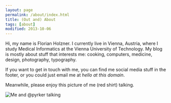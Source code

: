 ```yaml
---
layout: page
permalink: /about/index.html
title: (Out and) About
tags: [about]
modified: 2013-10-06
---
```


Hi, my name is Florian Holzner. I currently live in Vienna, Austria, where I study Medical Informatics at the Vienna University of Technology. My blog is mostly about stuff that interests me: cooking, computers, medicine, design, photography, typography.

If you want to get in touch with me, you can find me social media stuff in the footer, or you could just email me at *hello at this domain*.

Meanwhile, please enjoy this picture of me (red shirt) talking.

![Me and @pyrker talking](../images/me-talking.gif)